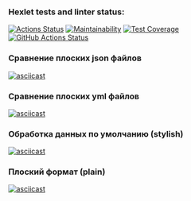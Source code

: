 ### Hexlet tests and linter status:
[![Actions Status](https://github.com/fedorovaea18/java-project-71/actions/workflows/hexlet-check.yml/badge.svg)](https://github.com/fedorovaea18/java-project-71/actions)
[![Maintainability](https://api.codeclimate.com/v1/badges/799baa6542d6f91f7791/maintainability)](https://codeclimate.com/github/fedorovaea18/java-project-71/maintainability)
[![Test Coverage](https://api.codeclimate.com/v1/badges/799baa6542d6f91f7791/test_coverage)](https://codeclimate.com/github/fedorovaea18/java-project-71/test_coverage)
[![GitHub Actions Status](https://github.com/fedorovaea18/java-project-71/actions/workflows/main.yml/badge.svg)](https://github.com/fedorovaea18/java-project-71/actions)
### Сравнение плоских json файлов
[![asciicast](https://asciinema.org/a/2QoKdI7dUoOG9Iw0KPHat0TJa.svg)](https://asciinema.org/a/2QoKdI7dUoOG9Iw0KPHat0TJa)
### Сравнение плоских yml файлов
[![asciicast](https://asciinema.org/a/sUcDhFDavRjhl5nibZh33S6sx.svg)](https://asciinema.org/a/sUcDhFDavRjhl5nibZh33S6sx)
### Обработка данных по умолчанию (stylish)
[![asciicast](https://asciinema.org/a/iNG1o4t7yAPQYF4EmASt8QXFY.svg)](https://asciinema.org/a/iNG1o4t7yAPQYF4EmASt8QXFY)
### Плоский формат (plain)
[![asciicast](https://asciinema.org/a/2Xlhu503pJne6pvMLxI38Rn3Q.svg)](https://asciinema.org/a/2Xlhu503pJne6pvMLxI38Rn3Q)
